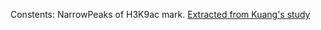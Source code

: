 Constents:
NarrowPeaks of H3K9ac mark. [Extracted from Kuang's study](https://www.ncbi.nlm.nih.gov/geo/query/acc.cgi?acc=GSE52339)
